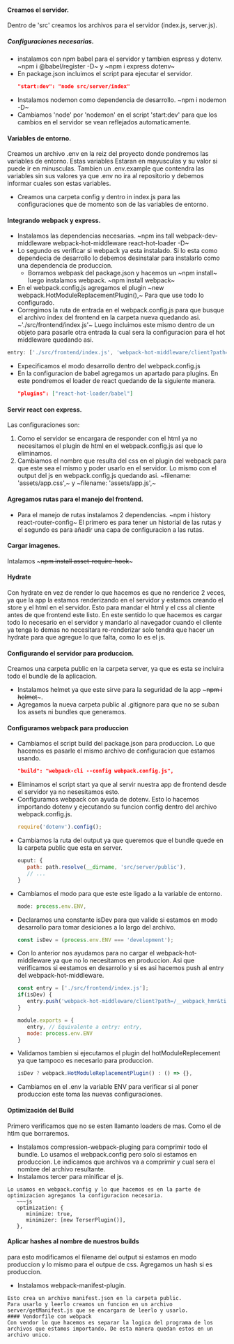 #### Creamos el servidor.
Dentro de 'src' creamos los archivos para el servidor (index.js, server.js).
##### Configuraciones necesarias.
- instalamos con npm babel para el servidor y tambien espress y dotenv.
   ~npm i @babel/register -D~ y ~npm i express dotenv~
- En package.json incluimos el script para ejecutar el servidor.
   ~~~json
   "start:dev": "node src/server/index"
   ~~~
- Instalamos nodemon como dependencia de desarrollo. ~npm i nodemon -D~
- Cambiamos 'node' por 'nodemon' en el script 'start:dev' para que los cambios en el servidor se vean reflejados automaticamente.
#### Variables de entorno.
Creamos un archivo .env en la reiz del proyecto donde pondremos las variables de entorno. Estas variables Estaran en mayusculas y su valor si puede ir en minusculas. Tambien un .env.example que contendra las variables sin sus valores ya que .env no ira al repositorio y debemos informar cuales son estas variables.
- Creamos una carpeta config y dentro in index.js para las configuraciones que de momento son de las variables de entorno.
#### Integrando webpack y express.
- Instalamos las dependencias necesarias. ~npm ins
tall webpack-dev-middleware webpack-hot-middleware react-hot-loader -D~
- Lo segundo es verificar si webpack ya esta instalado. Si lo esta como dependecia de desarrollo lo debemos desinstalar para instalarlo como una dependencia de produccion.
   - Borramos webpask del package.json y hacemos un ~npm install~ luego instalamos webpack. ~npm install webpack~
- En el webpack.config.js agregamos el plugin ~new webpack.HotModuleReplacementPlugin(),~ Para que use todo lo configurado.
- Corregimos la ruta de entrada en el webpack.config.js para que busque el archivo index del frontend en la carpeta nueva quedando asi. ~'./src/frontend/index.js'~ Luego incluimos este mismo dentro de un objeto para pasarle otra entrada la cual sera la configuracion para el hot middleware quedando asi.
~~~js
entry: ['./src/frontend/index.js', 'webpack-hot-middleware/client?path=/__webpack_hmr&timeout=2000&reload=true'],
~~~
- Expecificamos el modo desarrollo dentro del webpack.config.js
- En la configuracion de babel agregamos un apartado para plugins. En este pondremos el loader de react quedando de la siguiente manera.
   ~~~json
   "plugins": ["react-hot-loader/babel"]
   ~~~
#### Servir react con express.
Las configuraciones son:
1. Como el servidor se encargara de responder con el html ya no necesitamos el plugin de html en el webpack.config.js asi que lo eliminamos.
2. Cambiamos el nombre que resulta del css en el plugin del webpack para que este sea el mismo y poder usarlo en el servidor. Lo mismo con el output del js en webpack.config.js quedando asi.
~filename: 'assets/app.css',~ y ~filename: 'assets/app.js',~
#### Agregamos rutas para el manejo del frontend.
- Para el manejo de rutas instalamos 2 dependencias. ~npm i history react-router-config~
El primero es para tener un historial de las rutas y el segundo es para añadir una capa de configuracion a las rutas.
#### Cargar imagenes.
Intalamos ~~~npm install asset-require-hook~~~
#### Hydrate
Con hydrate en vez de render lo que hacemos es que no renderice 2 veces, ya que la app la estamos renderizando en el servidor y estamos creando el store y el html en el servidor. Esto para mandar el html y el css al cliente antes de que frontend este listo. En este sentido lo que hacemos es cargar todo lo necesario en el servidor y mandarlo al navegador cuando el cliente ya tenga lo demas no necesitara re-renderizar solo tendra que hacer un hydrate para que agregue lo que falta, como lo es el js.
#### Configurando el servidor para produccion.
Creamos una carpeta public en la carpeta server, ya que es esta se incluira todo el bundle de la aplicacion.
- Instalamos helmet ya que este sirve para la seguridad de la app ~~~npm i helmet~~~.
- Agregamos la nueva carpeta public al .gitignore para que no se suban los assets ni bundles que generamos.
#### Configuramos webpack para produccion
- Cambiamos el script build del package.json para produccion. Lo que hacemos es pasarle el mismo archivo de configuracion que estamos usando.
   ~~~json
   "build": "webpack-cli --config webpack.config.js",
   ~~~
- Eliminamos el script start ya que al servir nuestra app de frontend desde el servidor ya no nesesitamos esto.
- Configuramos webpack con ayuda de dotenv. Esto lo hacemos importando dotenv y ejecutando su funcion config dentro del archivo webpack.config.js.
   ~~~js
   require('dotenv').config();
   ~~~
- Cambiamos la ruta del output ya que queremos que el bundle quede en la carpeta public que esta en server.
   ~~~js
   ouput: {
      path: path.resolve(__dirname, 'src/server/public'),
      // ...
   }
   ~~~
- Cambiamos el modo para que este este ligado a la variable de entorno.
   ~~~js
   mode: process.env.ENV,
   ~~~
- Declaramos una constante isDev para que valide si estamos en modo desarrollo para tomar desiciones a lo largo del archivo.
   ~~~js
   const isDev = (process.env.ENV === 'development');
   ~~~
- Con lo anterior nos ayudamos para no cargar el webpack-hot-middleware ya que no lo necesitamos en produccion. Asi que verificamos si eestamos en desarrollo y si es asi hacemos push al entry del webpack-hot-middleware.
   ~~~js
   const entry = ['./src/frontend/index.js'];
   if(isDev) {
      entry.push('webpack-hot-middleware/client?path=/__webpack_hmr&timeout=2000&reload=true');
   }
   
   module.exports = {
      entry, // Equivalente a entry: entry,
      mode: process.env.ENV
   }
   ~~~
- Validamos tambien si ejecutamos el plugin del hotModuleReplecement ya que tampoco es necesario para produccion.
   ~~~js
   isDev ? webpack.HotModuleReplacementPlugin() : () => {},
   ~~~
- Cambiamos en el .env la variable ENV para verificar si al poner produccion este toma las nuevas configuraciones.
#### Optimización del Build
Primero verificamos que no se esten llamanto loaders de mas. Como el de htlm que borraremos.
- Instalamos compression-webpack-pluging para comprimir todo el bundle. Lo usamos el webpack.config pero solo si estamos en produccion. Le indicamos que archivos va a comprimir y cual sera el nombre del archivo resultante.
- Instalamos tercer para minificar el js.
~~~npm i terser-webpack-plugin -D~~~
Lo usamos en webpack.config y lo que hacemos es en la parte de optimizacion agregamos la configuracion necesaria.
   ~~~js
   optimization: {
      minimize: true,
      minimizer: [new TerserPlugin()],
   },
   ~~~
#### Aplicar hashes al nombre de nuestros builds
para esto modificamos el filename del output si estamos en modo produccion y lo mismo para el outpue de css. Agregamos un hash si es produccion.
- Instalamos webpack-manifest-plugin.
~~~npm i webpack-manifest-plugin~~~ para crear un manifiesto de los archivos que se generan en la carpeta public. Esto solo lo usaremos para produccion, asi que lo importamos en webpack.config y validando si es produccion lo usamos en la parte de plugins.
Esto crea un archivo manifest.json en la carpeta public.
Para usarlo y leerlo creamos un funcion en un archivo server/getManifest.js que se encargara de leerlo y usarlo.
#### Vendorfile con webpack
Con vendor lo que hacemos es separar la logica del programa de los archivos que estamos importando. De esta manera quedan estos en un archivo unico.